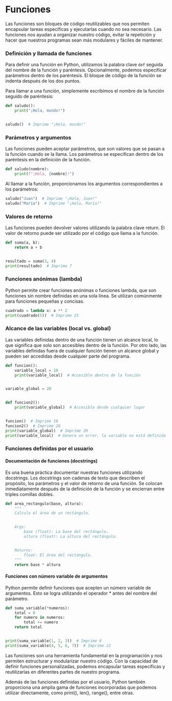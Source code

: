 # Funciones

Las funciones son bloques de código reutilizables que nos permiten encapsular tareas especificas y ejecutarlas cuando no sea necesario. Las funciones nos ayudan a organizar nuestro código, evitar la repetición y hacer que nuestros programas sean más modulares y fáciles de mantener.

### Definición y llamada de funciones

Para definir una función en Python, utilizamos la palabra clave `def` seguida del nombre de la función y paréntesis. Opcionalmente, podemos especificar parámetros dentro de los paréntesis. El bloque de código de la función se indenta después de los dos puntos.

Para llamar a una función, simplemente escribimos el nombre de la función seguido de paréntesis:

```python
def saludo():
    print("¡Hola, mundo!")


saludo()  # Imprime "¡Hola, mundo!"
```
### Parámetros y argumentos

Las funciones pueden aceptar parámetros, que son valores que se pasan a la función cuando se la llama. Los parámetros se especifican dentro de los paréntesis en la definición de la función.

```python
def saludo(nombre):
    print(f"¡Hola, {nombre}!")
```

Al llamar a la función, proporcionamos los argumentos correspondientes a los parámetros:

```python
saludo("Juan")  # Imprime "¡Hola, Juan!"
saludo("María")  # Imprime "¡Hola, María!"
```

### Valores de retorno

Las funciones pueden devolver valores utilizando la palabra clave return. El valor de retorno puede ser utilizado por el código que llama a la función. 

```python
def suma(a, b):
    return a + b


resultado = suma(3, 4)
print(resultado)  # Imprime 7
```

### Funciones anónimas (lambda)

Python permite crear funciones anónimas o funciones lambda, que son funciones sin nombre definidas en una sola línea. Se utilizan comúnmente para funciones pequeñas y concisas.

```python
cuadrado = lambda x: x ** 2
print(cuadrado(5))  # Imprime 25
```

### Alcance de las variables (local vs. global)

Las variables definidas dentro de una función tienen un alcance local, lo que significa que solo son accesibles dentro de la función. Por otro lado, las variables definidas fuera de cualquier función tienen un alcance global y pueden ser accedidas desde cualquier parte del programa.

```python
def funcion():
    variable_local = 10
    print(variable_local)  # Accesible dentro de la función


variable_global = 20


def funcion2():
    print(variable_global)  # Accesible desde cualquier lugar


funcion()  # Imprime 10
funcion2()  # Imprime 20
print(variable_global)  # Imprime 20
print(variable_local)  # Genera un error, la variable no está definida en este alcance.
```

### Funciones definidas por el usuario

#### Documentación de funciones (docstrings)

Es una buena práctica documentar nuestras funciones utilizando docstrings. Los docstrings son cadenas de texto que describen el propósito, los parámetros y el valor de retorno de una función. Se colocan inmediatamente después de la definición de la función y se encierran entre triples comillas dobles.

```python
def area_rectangulo(base, altura):
    """
    Calcula el área de un rectángulo.


    Args:
        base (float): La base del rectángulo.
        altura (float): La altura del rectángulo.


    Returns:
        float: El área del rectángulo.
    """
    return base * altura
```

#### Funciones con número variable de argumentos

Python permite definir funciones que acepten un número variable de argumentos. Esto se logra utilizando el operador * antes del nombre del parámetro.

```python
def suma_variable(*numeros):
    total = 0
    for numero in numeros:
        total += numero
    return total


print(suma_variable(1, 2, 3))  # Imprime 6
print(suma_variable(4, 5, 6, 7))  # Imprime 22
```

Las funciones son una herramienta fundamental en la programación y nos permiten estructurar y modularizar nuestro código. Con la capacidad de definir funciones personalizadas, podemos encapsular tareas específicas y reutilizarlas en diferentes partes de nuestro programa.

Además de las funciones definidas por el usuario, Python también proporciona una amplia gama de funciones incorporadas que podemos utilizar directamente, como print(), len(), range(), entre otras.